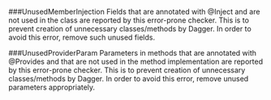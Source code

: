 ###UnusedMemberInjection
Fields that are annotated with @Inject and are not used in the class are reported by this error-prone checker. This is to prevent creation of unnecessary classes/methods by Dagger. In order to avoid this error, remove such unused fields.

###UnusedProviderParam
Parameters in methods that are annotated with @Provides and that are not used in the method implementation are reported by this error-prone checker. This is to prevent creation of unnecessary classes/methods by Dagger. In order to avoid this error, remove unused parameters appropriately.

